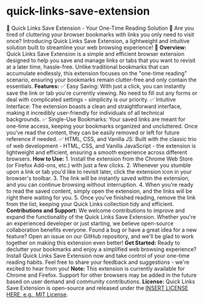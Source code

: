 # quick-links-save-extension
 🔗 Quick Links Save Extension - Your One-Time Reading Solution 🔗  Are you tired of cluttering your browser bookmarks with links you only need to visit once? Introducing Quick Links Save Extension, a lightweight and intuitive solution built to streamline your web browsing experience! 🚀  **Overview:** Quick Links Save Extension is a simple and efficient browser extension designed to help you save and manage links or tabs that you want to revisit at a later time, hassle-free. Unlike traditional bookmarks that can accumulate endlessly, this extension focuses on the "one-time reading" scenario, ensuring your bookmarks remain clutter-free and only contain the essentials.  **Features:** ✅ Easy Saving: With just a click, you can instantly save the link or tab you're currently viewing. No need to fill out any forms or deal with complicated settings - simplicity is our priority. ✅ Intuitive Interface: The extension boasts a clean and straightforward interface, making it incredibly user-friendly for individuals of all technical backgrounds. ✅ Single-Use Bookmarks: Your saved links are meant for one-time access, keeping your bookmarks organized and uncluttered. Once you've read the content, they can be easily removed or left for future reference if needed. ✅ HTML, CSS, and Vanilla JS: Built with the classic trio of web development - HTML, CSS, and Vanilla JavaScript - the extension is lightweight and efficient, ensuring a smooth experience across different browsers.  **How to Use:** 1. Install the extension from the Chrome Web Store (or Firefox Add-ons, etc.) with just a few clicks. 2. Whenever you stumble upon a link or tab you'd like to revisit later, click the extension icon in your browser's toolbar. 3. The link will be instantly saved within the extension, and you can continue browsing without interruption. 4. When you're ready to read the saved content, simply open the extension, and the links will be right there waiting for you. 5. Once you've finished reading, remove the link from the list, keeping your Quick Links collection tidy and efficient.  **Contributions and Support:** We welcome contributions to improve and expand the functionality of the Quick Links Save Extension. Whether you're an experienced developer or just starting, we believe open-source collaboration benefits everyone. Found a bug or have a great idea for a new feature? Open an issue on our GitHub repository, and we'll be glad to work together on making this extension even better!  **Get Started:** Ready to declutter your bookmarks and enjoy a simplified web browsing experience? Install Quick Links Save Extension now and take control of your one-time reading habits. Feel free to share your feedback and suggestions - we're excited to hear from you!  **Note:** This extension is currently available for Chrome and Firefox. Support for other browsers may be added in the future based on user demand and community contributions.  **License:** Quick Links Save Extension is open-source and released under the [INSERT LICENSE HERE, e.g., MIT License](link-to-license).
